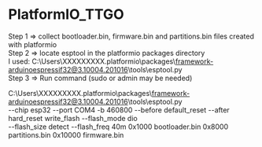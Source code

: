 # PlatformIO_TTGO


Step 1 => collect bootloader.bin, firmware.bin and partitions.bin files created with platformio  
Step 2 => locate esptool in the platformio packages directory  
	I used: C:\Users\XXXXXXXXX\.platformio\packages\framework-arduinoespressif32@3.10004.201016\tools\esptool.py  
Step 3 => Run command (sudo or admin may be needed)  

C:\Users\XXXXXXXXX\.platformio\packages\framework-arduinoespressif32@3.10004.201016\tools\esptool.py   
--chip esp32 --port COM4 -b 460800 --before default_reset --after hard_reset  write_flash --flash_mode dio   
--flash_size detect --flash_freq 40m 0x1000 bootloader.bin 0x8000 partitions.bin 0x10000 firmware.bin  
